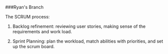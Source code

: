 ###Ryan's Branch

The SCRUM process:

1. Backlog refinement: reviewing user stories, making sense of the requirements and work load.

2. Sprint Planning: plan the workload, match abilities with priorities, and set up the scrum board.